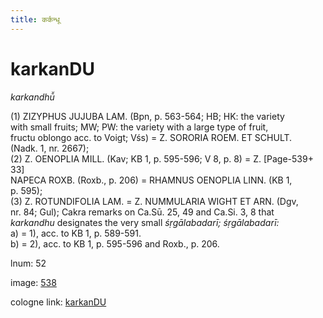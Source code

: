 ```yaml
---
title: कर्कन्धू
---
```


# karkanDU

<i>karkandhū̆</i>  <div n="P" />(1) <bot>ZIZYPHUS JUJUBA LAM.</bot> (Bpn, p. 563-564; HB; HK: the variety <div n="lb" />with small fruits; MW; PW: the variety with a large type of fruit, <div n="lb" />fructu oblongo acc. to Voigt; Vśs) = <bot>Z. SORORIA ROEM. ET SCHULT.</bot> <div n="lb" />(Nadk. 1, nr. 2667); <div n="P" />(2) <bot>Z. OENOPLIA MILL.</bot> (Kav; KB 1, p. 595-596; V 8, p. 8) = <bot>Z.</bot> [Page-539+ 33] <div n="lb" /><bot>NAPECA ROXB.</bot> (Roxb., p. 206) = <bot>RHAMNUS OENOPLIA LINN.</bot> (KB 1, <div n="lb" />p. 595); <div n="P" />(3) <bot>Z. ROTUNDIFOLIA LAM.</bot> = <bot>Z. NUMMULARIA WIGHT ET ARN.</bot> (Dgv, <div n="lb" />nr. 84; Gul); Cakra remarks on Ca.Sū. 25, 49 and Ca.Si. 3, 8 that <div n="lb" /><i>karkandhu</i> designates the very small <i>śṛgālabadarī; śṛgālabadarī:</i> <div n="P" />a) = 1), acc. to KB 1, p. 589-591. <div n="P" />b) = 2), acc. to KB 1, p. 595-596 and Roxb., p. 206.

lnum: 52

image: [538](https://www.sanskrit-lexicon.uni-koeln.de/scans/csl-apidev/servepdf.php?dict=snp&page=538)

cologne link: [karkanDU](https://sanskrit-lexicon.uni-koeln.de/scans/csl-apidev/getword.php?dict=snp&key=karkanDU)

